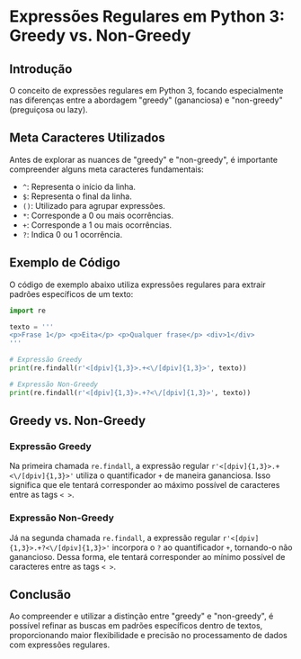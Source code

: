 # Expressões Regulares em Python 3: Greedy vs. Non-Greedy

## Introdução

O conceito de expressões regulares em Python 3, focando especialmente nas diferenças entre a abordagem 
"greedy" (gananciosa) e "non-greedy" (preguiçosa ou lazy).

## Meta Caracteres Utilizados

Antes de explorar as nuances de "greedy" e "non-greedy", é importante compreender alguns meta caracteres fundamentais:

- `^`: Representa o início da linha.
- `$`: Representa o final da linha.
- `()`: Utilizado para agrupar expressões.
- `*`: Corresponde a 0 ou mais ocorrências.
- `+`: Corresponde a 1 ou mais ocorrências.
- `?`: Indica 0 ou 1 ocorrência.

## Exemplo de Código

O código de exemplo abaixo utiliza expressões regulares para extrair padrões específicos de um texto:

```python
import re

texto = '''
<p>Frase 1</p> <p>Eita</p> <p>Qualquer frase</p> <div>1</div> 
'''

# Expressão Greedy
print(re.findall(r'<[dpiv]{1,3}>.+<\/[dpiv]{1,3}>', texto))

# Expressão Non-Greedy
print(re.findall(r'<[dpiv]{1,3}>.+?<\/[dpiv]{1,3}>', texto))
```

## Greedy vs. Non-Greedy

### Expressão Greedy

Na primeira chamada `re.findall`, a expressão regular `r'<[dpiv]{1,3}>.+<\/[dpiv]{1,3}>'` utiliza o quantificador `+` 
de maneira gananciosa. Isso significa que ele tentará corresponder ao máximo possível de caracteres entre as tags `< >`.

### Expressão Non-Greedy

Já na segunda chamada `re.findall`, a expressão regular `r'<[dpiv]{1,3}>.+?<\/[dpiv]{1,3}>'` incorpora o `?` ao quantificador `+`, 
tornando-o não ganancioso. Dessa forma, ele tentará corresponder ao mínimo possível de caracteres entre as tags `< >`.

## Conclusão

Ao compreender e utilizar a distinção entre "greedy" e "non-greedy", é possível refinar as buscas em padrões específicos dentro de 
textos, proporcionando maior flexibilidade e precisão no processamento de dados com expressões regulares.